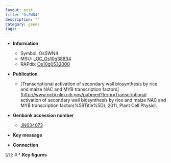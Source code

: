 ```yaml
---
layout: post
title: "OsSWN4"
description: ""
category: genes
tags: 
---
```


* **Information**  
    + Symbol: OsSWN4  
    + MSU: [LOC_Os10g38834](http://rice.uga.edu/cgi-bin/ORF_infopage.cgi?orf=LOC_Os10g38834)  
    + RAPdb: [Os10g0532000](https://rapdb.dna.affrc.go.jp/locus/?name=Os10g0532000)  

* **Publication**  
    + [Transcriptional activation of secondary wall biosynthesis by rice and maize NAC and MYB transcription factors](http://www.ncbi.nlm.nih.gov/pubmed?term=Transcriptional activation of secondary wall biosynthesis by rice and maize NAC and MYB transcription factors%5BTitle%5D), 2011, Plant Cell Physiol.

* **Genbank accession number**  
    + [JN634073](http://www.ncbi.nlm.nih.gov/nuccore/JN634073)

* **Key message**  

* **Connection**  

[//]: # * **Key figures**  


